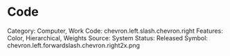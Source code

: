# Code

Category: Computer, Work
Code: chevron.left.slash.chevron.right
Features: Color, Hierarchical, Weights
Source: System
Status: Released
Symbol: chevron.left.forwardslash.chevron.right2x.png